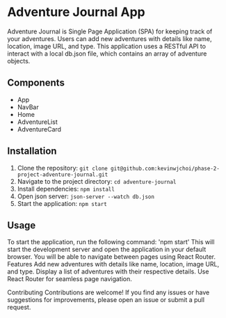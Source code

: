 # Adventure Journal App

Adventure Journal is Single Page Application (SPA) for keeping track of your adventures. Users can add new adventures with details like name, location, image URL, and type. This application uses a RESTful API to interact with a local db.json file, which contains an array of adventure objects.

## Components

- App
- NavBar
- Home
- AdventureList
- AdventureCard


## Installation

1. Clone the repository: `git clone git@github.com:kevinwjchoi/phase-2-project-adventure-journal.git`
2. Navigate to the project directory: `cd adventure-journal`
3. Install dependencies: `npm install`
4. Open json server: `json-server --watch db.json`
5. Start the application: `npm start`

## Usage

To start the application, run the following command:
'npm start'
This will start the development server and open the application in your default browser. You will be able to navigate between pages using React Router. Features Add new adventures with details like name, location, image URL, and type. Display a list of adventures with their respective details. Use React Router for seamless page navigation. 

Contributing Contributions are welcome! If you find any issues or have suggestions for improvements, please open an issue or submit a pull request.